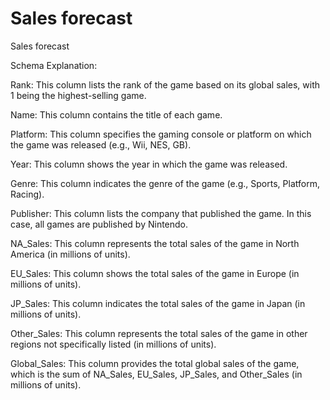 # Sales forecast
Sales forecast

Schema Explanation:

Rank: This column lists the rank of the game based on its global sales, with 1 being the highest-selling game.

Name: This column contains the title of each game.

Platform: This column specifies the gaming console or platform on which the game was released (e.g., Wii, NES, GB).

Year: This column shows the year in which the game was released.

Genre: This column indicates the genre of the game (e.g., Sports, Platform, Racing).

Publisher: This column lists the company that published the game. In this case, all games are published by Nintendo.

NA_Sales: This column represents the total sales of the game in North America (in millions of units).

EU_Sales: This column shows the total sales of the game in Europe (in millions of units).

JP_Sales: This column indicates the total sales of the game in Japan (in millions of units).

Other_Sales: This column represents the total sales of the game in other regions not specifically listed (in millions of units).

Global_Sales: This column provides the total global sales of the game, which is the sum of NA_Sales, EU_Sales, JP_Sales, and Other_Sales (in millions of units).
